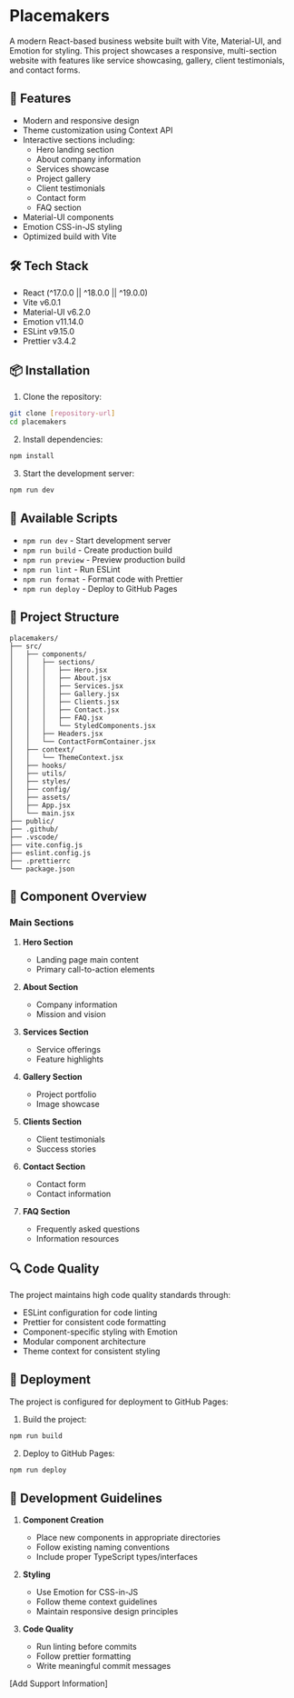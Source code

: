 # Placemakers

A modern React-based business website built with Vite, Material-UI, and Emotion for styling. This project showcases a responsive, multi-section website with features like service showcasing, gallery, client testimonials, and contact forms.

## 🚀 Features

- Modern and responsive design
- Theme customization using Context API
- Interactive sections including:
  - Hero landing section
  - About company information
  - Services showcase
  - Project gallery
  - Client testimonials
  - Contact form
  - FAQ section
- Material-UI components
- Emotion CSS-in-JS styling
- Optimized build with Vite

## 🛠️ Tech Stack

- React (^17.0.0 || ^18.0.0 || ^19.0.0)
- Vite v6.0.1
- Material-UI v6.2.0
- Emotion v11.14.0
- ESLint v9.15.0
- Prettier v3.4.2

## 📦 Installation

1. Clone the repository:
```bash
git clone [repository-url]
cd placemakers
```

2. Install dependencies:
```bash
npm install
```

3. Start the development server:
```bash
npm run dev
```

## 🔧 Available Scripts

- `npm run dev` - Start development server
- `npm run build` - Create production build
- `npm run preview` - Preview production build
- `npm run lint` - Run ESLint
- `npm run format` - Format code with Prettier
- `npm run deploy` - Deploy to GitHub Pages

## 📁 Project Structure

```
placemakers/
├── src/
│   ├── components/
│   │   ├── sections/
│   │   │   ├── Hero.jsx
│   │   │   ├── About.jsx
│   │   │   ├── Services.jsx
│   │   │   ├── Gallery.jsx
│   │   │   ├── Clients.jsx
│   │   │   ├── Contact.jsx
│   │   │   ├── FAQ.jsx
│   │   │   └── StyledComponents.jsx
│   │   ├── Headers.jsx
│   │   └── ContactFormContainer.jsx
│   ├── context/
│   │   └── ThemeContext.jsx
│   ├── hooks/
│   ├── utils/
│   ├── styles/
│   ├── config/
│   ├── assets/
│   ├── App.jsx
│   └── main.jsx
├── public/
├── .github/
├── .vscode/
├── vite.config.js
├── eslint.config.js
├── .prettierrc
└── package.json
```

## 🎨 Component Overview

### Main Sections

1. **Hero Section**
   - Landing page main content
   - Primary call-to-action elements

2. **About Section**
   - Company information
   - Mission and vision

3. **Services Section**
   - Service offerings
   - Feature highlights

4. **Gallery Section**
   - Project portfolio
   - Image showcase

5. **Clients Section**
   - Client testimonials
   - Success stories

6. **Contact Section**
   - Contact form
   - Contact information

7. **FAQ Section**
   - Frequently asked questions
   - Information resources

## 🔍 Code Quality

The project maintains high code quality standards through:

- ESLint configuration for code linting
- Prettier for consistent code formatting
- Component-specific styling with Emotion
- Modular component architecture
- Theme context for consistent styling

## 🚀 Deployment

The project is configured for deployment to GitHub Pages:

1. Build the project:
```bash
npm run build
```

2. Deploy to GitHub Pages:
```bash
npm run deploy
```

## 🧩 Development Guidelines

1. **Component Creation**
   - Place new components in appropriate directories
   - Follow existing naming conventions
   - Include proper TypeScript types/interfaces

2. **Styling**
   - Use Emotion for CSS-in-JS
   - Follow theme context guidelines
   - Maintain responsive design principles

3. **Code Quality**
   - Run linting before commits
   - Follow prettier formatting
   - Write meaningful commit messages


[Add Support Information]
